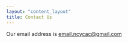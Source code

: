 ```yaml
---
layout: "content_layout"
title: Contact Us
---
```

Our email address is [email.ncycac@gmail.com](mailto:email.ncycac@gmail.com)

